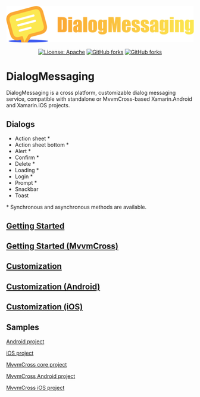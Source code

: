 ![logo](https://github.com/lewisbennett/dialog-messaging/blob/master/Assets/Logo.png?raw=true)

<div align="center">

[![License: Apache](https://img.shields.io/badge/License-Apache-blue.svg)](https://opensource.org/licenses/Apache-2.0)
[![GitHub forks](https://img.shields.io/nuget/dt/DialogMessaging.svg)](https://www.nuget.org/packages/DialogMessaging/)
[![GitHub forks](https://img.shields.io/nuget/dt/DialogMessaging.MvvmCross.svg)](https://www.nuget.org/packages/DialogMessaging.MvvmCross/)
  
</div>

# DialogMessaging

DialogMessaging is a cross platform, customizable dialog messaging service, compatible with standalone or MvvmCross-based Xamarin.Android and Xamarin.iOS projects.

## Dialogs

- Action sheet *
- Action sheet bottom *
- Alert *
- Confirm *
- Delete *
- Loading *
- Login *
- Prompt *
- Snackbar
- Toast

\* Synchronous and asynchronous methods are available.

## [Getting Started](https://github.com/lewisbennett/dialog-messaging/tree/master/src/DialogMessaging)

## [Getting Started (MvvmCross)](https://github.com/lewisbennett/dialog-messaging/tree/master/src/DialogMessaging.MvvmCross)

## [Customization](https://github.com/lewisbennett/dialog-messaging/tree/master/src/DialogMessaging.Core/Platforms/Shared/CUSTOMIZATION.md)

## [Customization (Android)](https://github.com/lewisbennett/dialog-messaging/tree/master/src/DialogMessaging.Core/Platforms/Droid/CUSTOMIZATION.md)

## [Customization (iOS)](https://github.com/lewisbennett/dialog-messaging/tree/master/src/DialogMessaging.Core/Platforms/iOS/CUSTOMIZATION.md)

## Samples

[Android project](https://github.com/lewisbennett/dialog-messaging/tree/master/samples/Sample.Droid)

[iOS project](https://github.com/lewisbennett/dialog-messaging/tree/master/samples/Sample.iOS)

[MvvmCross core project](https://github.com/lewisbennett/dialog-messaging/tree/master/samples/Sample.MvvmCross.Core)

[MvvmCross Android project](https://github.com/lewisbennett/dialog-messaging/tree/master/samples/Sample.MvvmCross.Droid)

[MvvmCross iOS project](https://github.com/lewisbennett/dialog-messaging/tree/master/samples/Sample.MvvmCross.iOS)

